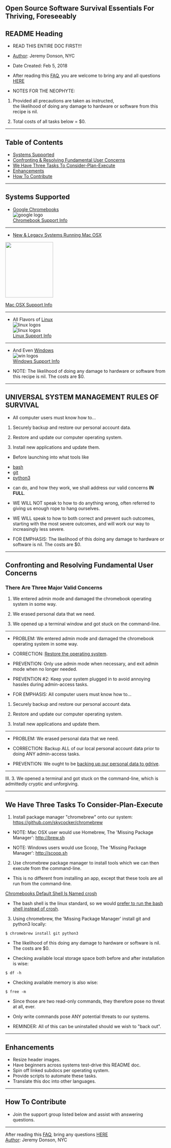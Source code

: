 ## Open Source Software Survival Essentials For Thriving, Foreseeably

## README Heading

- READ THIS ENTIRE DOC FIRST!!!

- [Author](https://github.com/jeremy-donson/): Jeremy Donson, NYC

- Date Created: Feb 5, 2018

- After reading this [FAQ](pages.faq.md), you are welcome to bring any and all questions [HERE](https://www.facebook.com/groups/BigDataProcessing)

- NOTES FOR THE NEOPHYTE:

1. Provided all precautions are taken as instructed,  
the likelihood of doing any damage to hardware or software from this recipe is nil.

2. Total costs of all tasks below = $0.

---

## Table of Contents

- [Systems Supported](#systems-supported)
- [Confronting & Resolving Fundamental User Concerns](#confronting-and-resolving-fundamental-user-concerns)
- [We Have Three Tasks To Consider-Plan-Execute](#we-have-three-tasks-to-consider-plan-execute)
- [Enhancements](#enhancements)
- [How To Contribute](#how-to-contribute)

---

## Systems Supported

- [Google Chromebooks](https://www.chromium.org/chromium-os)  
![google logo](images/google-logo.jpeg)  
[Chromebook Support Info](pages/chromium-support.md)

---

- [New & Legacy Systems Running Mac OSX](https://www.apple.com/macos/high-sierra/)  

<img src="images/mac-osx-logo.png" width="150" height="174"></img>  

[Mac OSX Support Info](pages/osx-support.md)

---

- All Flavors of [Linux](https://www.howtogeek.com/191207/10-of-the-most-popular-linux-distributions-compared/)  
![linux logos](images/linux-distros-top.jpg)  
![linux logos](images/linux-distros-bottom.jpg)  
[Linux Support Info](pages/linux-support.md)

---

- And Even [Windows](https://en.wikipedia.org/wiki/List_of_Microsoft_Windows_versions)  
![win logos](images/win-logos.png)  
[Windows Support Info](pages/win-support.md)

- NOTE: The likelihood of doing any damage to hardware or software from this recipe is nil.  The costs are $0.

---

## UNIVERSAL SYSTEM MANAGEMENT RULES OF SURVIVAL

- All computer users must know how to...

1. Securely backup and restore our personal account data.

2. Restore and update our computer operating system.

3. Install new applications and update them.

- Before launching into what tools like

* [bash](pages/bash-shell-basics.md)
* [git](pages/git-basics.md)
* [python3](pages/python3-basics.md)  

- can do, and how they work, we shall address our valid concerns **IN FULL**.

* WE WILL NOT speak to how to do anything wrong, often referred to giving us enough rope to hang ourselves.

* WE WILL speak to how to both correct and prevent such outcomes,  
starting with the most severe outcomes, and will work our way to increasingly less severe.

- FOR EMPHASIS:  The likelihood of this doing any damage to hardware or software is nil.  The costs are $0.

---

## Confronting and Resolving Fundamental User Concerns

### There Are Three Major Valid Concerns

1. We entered admin mode and damaged the chromebook operating system in some way.

2. We erased personal data that we need.

3. We opened up a terminal window and got stuck on the command-line.

---

- PROBLEM: We entered admin mode and damaged the chromebook operating system in some way.

- CORRECTION:  [Restore the operating system](https://support.google.com/chromebook/answer/1080595?hl=en&ref_topic=3418733).  

- PREVENTION:  Only use admin mode when necessary, and exit admin mode when no longer needed. 

- PREVENTION #2:  Keep your system plugged in to avoid annoying hassles during admin-access tasks.

- FOR EMPHASIS: All computer users must know how to...

1. Securely backup and restore our personal account data.

2. Restore and update our computer operating system.

3. Install new applications and update them.


---

- PROBLEM: We erased personal data that we need.

- CORRECTION: Backup ALL of our local personal account data prior to doing ANY admin-access tasks.

- PREVENTION: We ought to be [backing up our personal data to gdrive](https://www.laptopmag.com/articles/get-100gb-free-google-drive-space-chromebook).

---

III.  3.  We opened a terminal and got stuck on the command-line, which is admittedly cryptic and unforgiving.

---

## We Have Three Tasks To Consider-Plan-Execute

1. Install package manager "chromebrew" onto our system: https://github.com/skycocker/chromebrew

- NOTE: Mac OSX user would use Homebrew, The 'Missing Package Manager':  http://brew.sh

- NOTE: Windows users would use Scoop, The 'Missing Package Manager':  http://scoop.sh

2. Use chromebrew package manager to install tools which we can then execute from the command-line.

- This is no different from installing an app, except that these tools are all run from the command-line.

[Chromebooks Default Shell Is Named crosh](https://www.howtogeek.com/170648/10-commands-included-in-chrome-oss-hidden-crosh-shell/)

- The bash shell is the linux standard, so we would [prefer to run the bash shell instead of crosh](http://chromeos-cr48.blogspot.com/2010/12/make-ctrlaltt-go-straight-to-bash.html).

3. Using chromebrew, the 'Missing Package Manager' install git and python3 locally:
```
$ chromebrew install git python3
```

- The likelihood of this doing any damage to hardware or software is nil.  The costs are $0.

- Checking available local storage space both before and after installation is wise:
```
$ df -h
```

- Checking available memory is also wise:
```
$ free -m
```

* Since those are two read-only commands, they therefore pose no threat at all, ever.

* Only write commands pose ANY potential threats to our systems.

- REMINDER: All of this can be uninstalled should we wish to "back out".

---

## Enhancements
- Resize header images.
- Have beginners across systems test-drive this README doc.
- Spin off linked subdocs per operating system.
- Provide scripts to automate these tasks.
- Translate this doc into other languages.

---

## How To Contribute
- Join the support group listed below and assist with answering questions.

---

After reading this [FAQ](pages.faq.md), bring any questions [HERE](https://www.facebook.com/groups/BigDataProcessing)  
[Author](https://github.com/jeremy-donson/): Jeremy Donson, NYC